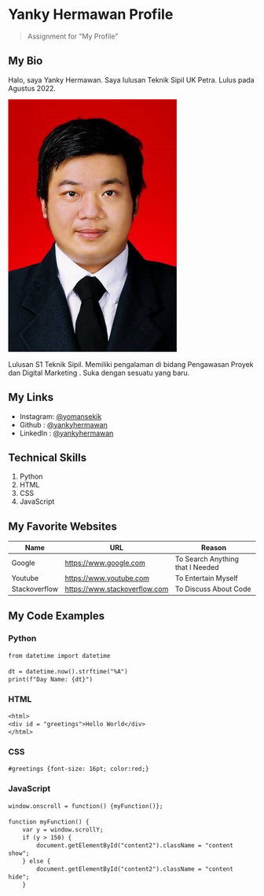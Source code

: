 # Yanky Hermawan Profile
> Assignment for "My Profile"
## My Bio
Halo, saya Yanky Hermawan. Saya lulusan Teknik Sipil UK Petra. Lulus pada Agustus 2022.

![Yanky Hermawan Photo](photos/223086-1.jpg)

Lulusan S1 Teknik Sipil. Memiliki pengalaman di bidang Pengawasan Proyek dan Digital Marketing .
Suka dengan sesuatu yang baru.

## My Links
- Instagram: [@yomansekik](https://instagram.com/yomansekik)
- Github : [@yankyhermawan](https://github.com/yankyhermawan)
- LinkedIn : [@yankyhermawan](https://www.linkedin.com/in/yanky-hermawan-278a97227/)

## Technical Skills
1. Python
2. HTML
3. CSS
4. JavaScript

## My Favorite Websites
|Name       |URL    |Reason |
|-----------|-------|-------|
|Google|<https://www.google.com>|To Search Anything that I Needed|
|Youtube|<https://www.youtube.com>|To Entertain Myself|
|Stackoverflow|<https://www.stackoverflow.com>|To Discuss About Code|

## My Code Examples
### Python
```
from datetime import datetime

dt = datetime.now().strftime("%A")
print(f"Day Name: {dt}")
```

### HTML

```
<html>
<div id = "greetings">Hello World</div>
</html>
```

### CSS
```
#greetings {font-size: 16pt; color:red;}
```

### JavaScript
```
window.onscroll = function() {myFunction()};

function myFunction() {
    var y = window.scrollY;
    if (y > 150) {
        document.getElementById("content2").className = "content show";
    } else {
        document.getElementById("content2").className = "content hide";
    }
```
